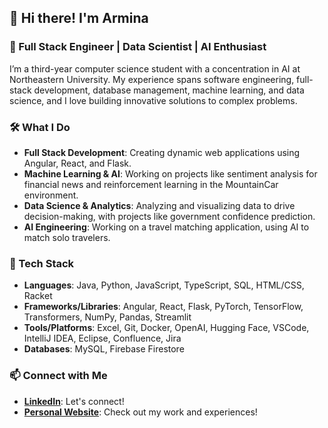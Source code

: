 ## 👋 Hi there! I'm Armina

### 🚀 Full Stack Engineer | Data Scientist | AI Enthusiast

I’m a third-year computer science student with a concentration in AI at Northeastern University. My experience spans software engineering, full-stack development, database management, machine learning, and data science, and I love building innovative solutions to complex problems.

### 🛠️ What I Do

- **Full Stack Development**: Creating dynamic web applications using Angular, React, and Flask.
- **Machine Learning & AI**: Working on projects like sentiment analysis for financial news and reinforcement learning in the MountainCar environment.
- **Data Science & Analytics**: Analyzing and visualizing data to drive decision-making, with projects like government confidence prediction.
- **AI Engineering**: Working on a travel matching application, using AI to match solo travelers.

### 🔧 Tech Stack

- **Languages**: Java, Python, JavaScript, TypeScript, SQL, HTML/CSS, Racket
- **Frameworks/Libraries**: Angular, React, Flask, PyTorch, TensorFlow, Transformers, NumPy, Pandas, Streamlit
- **Tools/Platforms**: Excel, Git, Docker, OpenAI, Hugging Face, VSCode, IntelliJ IDEA, Eclipse, Confluence, Jira
- **Databases**: MySQL, Firebase Firestore

### 📫 Connect with Me

- **[LinkedIn](https://www.linkedin.com/in/arminapr/)**: Let's connect!
- **[Personal Website](https://www.arminapr.com/)**: Check out my work and experiences!
